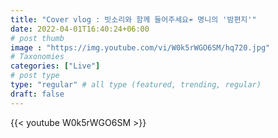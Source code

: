 ```yaml
---
title: "Cover vlog : 빗소리와 함께 들어주세요☔️ 명니의 '밤편지'"
date: 2022-04-01T16:40:24+06:00
# post thumb
image : "https://img.youtube.com/vi/W0k5rWGO6SM/hq720.jpg"
# Taxonomies
categories: ["Live"]
# post type
type: "regular" # all type (featured, trending, regular)
draft: false
---
```

{{< youtube W0k5rWGO6SM >}}
